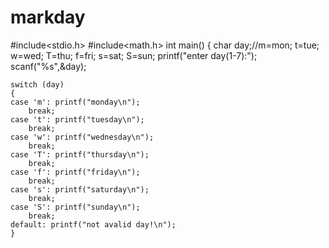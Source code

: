 # markday
#include<stdio.h>
#include<math.h>
int main()
{
    char day;//m=mon; t=tue; w=wed; T=thu; f=fri; s=sat; S=sun;
    printf("enter day(1-7):");
    scanf("%s",&day);

    switch (day)
    {
    case 'm': printf("monday\n");
        break;
    case 't': printf("tuesday\n");
        break;
    case 'w': printf("wednesday\n");
        break;
    case 'T': printf("thursday\n");
        break;
    case 'f': printf("friday\n");
        break;
    case 's': printf("saturday\n");
        break;
    case 'S': printf("sunday\n");
        break;
    default: printf("not avalid day!\n");
    }
